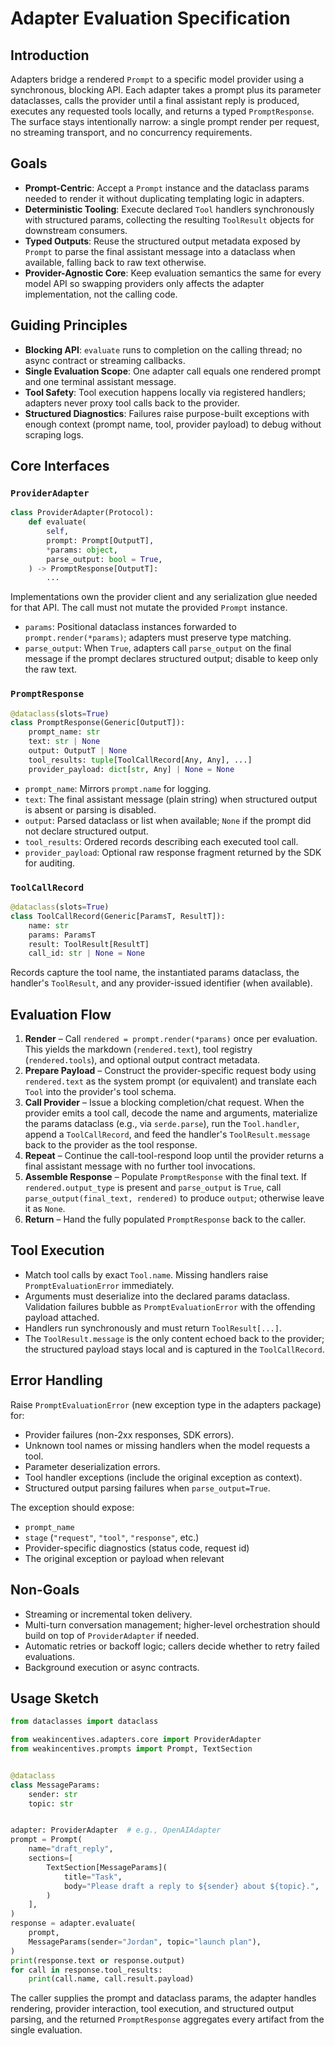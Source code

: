 # Adapter Evaluation Specification

## Introduction

Adapters bridge a rendered `Prompt` to a specific model provider using a synchronous, blocking API. Each adapter takes a
prompt plus its parameter dataclasses, calls the provider until a final assistant reply is produced, executes any
requested tools locally, and returns a typed `PromptResponse`. The surface stays intentionally narrow: a single prompt
render per request, no streaming transport, and no concurrency requirements.

## Goals

- **Prompt-Centric**: Accept a `Prompt` instance and the dataclass params needed to render it without duplicating
  templating logic in adapters.
- **Deterministic Tooling**: Execute declared `Tool` handlers synchronously with structured params, collecting the
  resulting `ToolResult` objects for downstream consumers.
- **Typed Outputs**: Reuse the structured output metadata exposed by `Prompt` to parse the final assistant message into
  a dataclass when available, falling back to raw text otherwise.
- **Provider-Agnostic Core**: Keep evaluation semantics the same for every model API so swapping providers only affects
  the adapter implementation, not the calling code.

## Guiding Principles

- **Blocking API**: `evaluate` runs to completion on the calling thread; no async contract or streaming callbacks.
- **Single Evaluation Scope**: One adapter call equals one rendered prompt and one terminal assistant message.
- **Tool Safety**: Tool execution happens locally via registered handlers; adapters never proxy tool calls back to the
  provider.
- **Structured Diagnostics**: Failures raise purpose-built exceptions with enough context (prompt name, tool, provider
  payload) to debug without scraping logs.

## Core Interfaces

### `ProviderAdapter`

```python
class ProviderAdapter(Protocol):
    def evaluate(
        self,
        prompt: Prompt[OutputT],
        *params: object,
        parse_output: bool = True,
    ) -> PromptResponse[OutputT]:
        ...
```

Implementations own the provider client and any serialization glue needed for that API. The call must not mutate the
provided `Prompt` instance.

- `params`: Positional dataclass instances forwarded to `prompt.render(*params)`; adapters must preserve type matching.
- `parse_output`: When `True`, adapters call `parse_output` on the final message if the prompt declares structured
  output; disable to keep only the raw text.

### `PromptResponse`

```python
@dataclass(slots=True)
class PromptResponse(Generic[OutputT]):
    prompt_name: str
    text: str | None
    output: OutputT | None
    tool_results: tuple[ToolCallRecord[Any, Any], ...]
    provider_payload: dict[str, Any] | None = None
```

- `prompt_name`: Mirrors `prompt.name` for logging.
- `text`: The final assistant message (plain string) when structured output is absent or parsing is disabled.
- `output`: Parsed dataclass or list when available; `None` if the prompt did not declare structured output.
- `tool_results`: Ordered records describing each executed tool call.
- `provider_payload`: Optional raw response fragment returned by the SDK for auditing.

### `ToolCallRecord`

```python
@dataclass(slots=True)
class ToolCallRecord(Generic[ParamsT, ResultT]):
    name: str
    params: ParamsT
    result: ToolResult[ResultT]
    call_id: str | None = None
```

Records capture the tool name, the instantiated params dataclass, the handler's `ToolResult`, and any provider-issued
identifier (when available).

## Evaluation Flow

1. **Render** – Call `rendered = prompt.render(*params)` once per evaluation. This yields the markdown
   (`rendered.text`), tool registry (`rendered.tools`), and optional output contract metadata.
1. **Prepare Payload** – Construct the provider-specific request body using `rendered.text` as the system prompt (or
   equivalent) and translate each `Tool` into the provider's tool schema.
1. **Call Provider** – Issue a blocking completion/chat request. When the provider emits a tool call, decode the name
   and arguments, materialize the params dataclass (e.g., via `serde.parse`), run the `Tool.handler`, append a
   `ToolCallRecord`, and feed the handler's `ToolResult.message` back to the provider as the tool response.
1. **Repeat** – Continue the call-tool-respond loop until the provider returns a final assistant message with no further
   tool invocations.
1. **Assemble Response** – Populate `PromptResponse` with the final text. If `rendered.output_type` is present and
   `parse_output` is `True`, call `parse_output(final_text, rendered)` to produce `output`; otherwise leave it as
   `None`.
1. **Return** – Hand the fully populated `PromptResponse` back to the caller.

## Tool Execution

- Match tool calls by exact `Tool.name`. Missing handlers raise `PromptEvaluationError` immediately.
- Arguments must deserialize into the declared params dataclass. Validation failures bubble as
  `PromptEvaluationError` with the offending payload attached.
- Handlers run synchronously and must return `ToolResult[...]`.
- The `ToolResult.message` is the only content echoed back to the provider; the structured payload stays local and is
  captured in the `ToolCallRecord`.

## Error Handling

Raise `PromptEvaluationError` (new exception type in the adapters package) for:

- Provider failures (non-2xx responses, SDK errors).
- Unknown tool names or missing handlers when the model requests a tool.
- Parameter deserialization errors.
- Tool handler exceptions (include the original exception as context).
- Structured output parsing failures when `parse_output=True`.

The exception should expose:

- `prompt_name`
- `stage` (`"request"`, `"tool"`, `"response"`, etc.)
- Provider-specific diagnostics (status code, request id)
- The original exception or payload when relevant

## Non-Goals

- Streaming or incremental token delivery.
- Multi-turn conversation management; higher-level orchestration should build on top of `ProviderAdapter` if needed.
- Automatic retries or backoff logic; callers decide whether to retry failed evaluations.
- Background execution or async contracts.

## Usage Sketch

```python
from dataclasses import dataclass

from weakincentives.adapters.core import ProviderAdapter
from weakincentives.prompts import Prompt, TextSection


@dataclass
class MessageParams:
    sender: str
    topic: str


adapter: ProviderAdapter  # e.g., OpenAIAdapter
prompt = Prompt(
    name="draft_reply",
    sections=[
        TextSection[MessageParams](
            title="Task",
            body="Please draft a reply to ${sender} about ${topic}.",
        )
    ],
)
response = adapter.evaluate(
    prompt,
    MessageParams(sender="Jordan", topic="launch plan"),
)
print(response.text or response.output)
for call in response.tool_results:
    print(call.name, call.result.payload)
```

The caller supplies the prompt and dataclass params, the adapter handles rendering, provider interaction, tool execution,
and structured output parsing, and the returned `PromptResponse` aggregates every artifact from the single evaluation.

